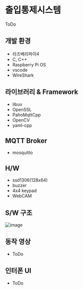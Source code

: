 # 출입통제시스템

ToDo

## 개발 환경
- 라즈베리파이4
- C, C++
- Raspberry Pi OS
- vscode
- WireShark

## 라이브러리 & Framework
- libuv
- OpenSSL
- PahoMqttCpp
- OpenCV
- yaml-cpp

## MQTT Broker
- mosquitto

## H/W
- ssd1306(128x64)
- buzzer
- 4x4 keypad
- WebCAM

## S/W 구조 
![image](https://user-images.githubusercontent.com/50127167/233103795-ec4e471c-de72-4f70-af00-685b4beea3ec.png)


## 동작 영상
- ToDo

## 인터폰 UI
- ToDo

